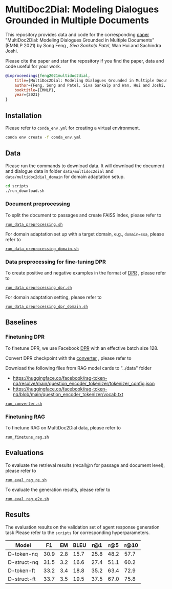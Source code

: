 # MultiDoc2Dial: Modeling Dialogues Grounded in Multiple Documents

This repository provides data and code for the corresponding [paper](https://arxiv.org/abs/2109.12595) "MultiDoc2Dial: Modeling Dialogues Grounded in Multiple Documents" (EMNLP 2021) by Song Feng *, Siva Sankalp Patel*, Wan Hui and Sachindra Joshi.

Please cite the paper and star the repository if you find the paper, data and code useful for your work.

```bibtex
@inproceedings{feng2021multidoc2dial,
    title={MultiDoc2Dial: Modeling Dialogues Grounded in Multiple Documents},
    author={Feng, Song and Patel, Siva Sankalp and Wan, Hui and Joshi, Sachindra},
    booktitle={EMNLP},
    year={2021}
}
```

## Installation

Please refer to `conda_env.yml` for creating a virtual environment.

```bash
conda env create -f conda_env.yml
```

## Data

Please run the commands to download data. It will download the document and dialogue data in folder  `data/multidoc2dial` and `data/multidoc2dial_domain` for domain adaptation setup.

```bash
cd scripts
./run_download.sh
```

### Document preprocessing

To split the document to passages and create FAISS index, please refer to

[`run_data_preprocessing.sh`](scripts/run_data_preprocessing.sh)

For domain adaptation set up with a target domain, e.g.,  `domain=ssa`, please refer to

[`run_data_preprocessing_domain.sh`](scripts/run_data_preprocessing_domain.sh)

### Data preprocessing for fine-tuning DPR

To create positive and negative examples in the format of [DPR](https://github.com/facebookresearch/DPR) , please refer to

[`run_data_preprocessing_dpr.sh`](scripts/run_data_preprocessing_dpr.sh)

For domain adaptation setting, please refer to

[`run_data_preprocessing_dpr_domain.sh`](scripts/run_data_preprocessing_dpr_domain.sh)

## Baselines

### Finetuning DPR

To finetune DPR, we use Facebook [DPR](https://github.com/facebookresearch/DPR) with an effective batch size 128.

Convert DPR checkpoint with the [converter](https://github.com/huggingface/transformers/blob/master/src/transformers/models/dpr/convert_dpr_original_checkpoint_to_pytorch.py) , please refer to

Download the following files from RAG model cards to "../data" folder

- <https://huggingface.co/facebook/rag-token-nq/resolve/main/question_encoder_tokenizer/tokenizer_config.json>
- <https://huggingface.co/facebook/rag-token-nq/blob/main/question_encoder_tokenizer/vocab.txt>

[`run_converter.sh`](scripts/run_converter.sh)

### Finetuning RAG

To finetune RAG on MultiDoc2Dial data, please refer to

[`run_finetune_rag.sh`](scripts/run_finetune_rag.sh)

## Evaluations

To evaluate the retrieval results (recall@n for passage and document level), please refer to

[`run_eval_rag_re.sh`](scripts/run_eval_rag_re.sh)

To evaluate the generation results, please refer to

[`run_eval_rag_e2e.sh`](scripts/run_eval_rag_e2e.sh)

## Results

The evaluation results on the validation set of agent response generation task Please refer to the `scripts` for corresponding hyperparameters.


| Model       |F1    |    EM|  BLEU|  r@1 | r@5 |  r@10 |
| ----------- | ---- | ---- | ---- | ---- | ---- | ---- |
| D-token-nq  | 30.9 | 2.8 | 15.7 | 25.8 | 48.2 | 57.7  |
| D-struct-nq | 31.5 | 3.2 | 16.6 | 27.4 | 51.1 | 60.2  |
| D-token-ft  | 33.2 | 3.4 | 18.8 | 35.2 | 63.4 | 72.9  |
| D-struct-ft | 33.7 | 3.5 | 19.5 | 37.5 | 67.0 | 75.8  |

